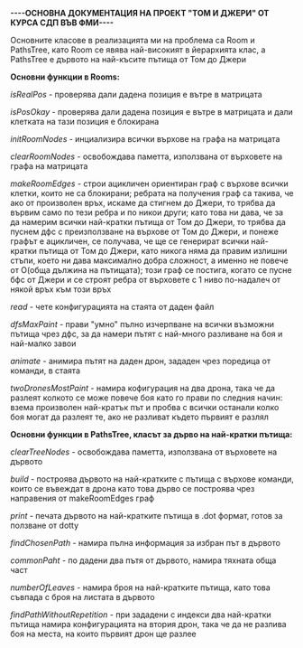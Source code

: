 **----ОСНОВНА ДОКУМЕНТАЦИЯ НА ПРОЕКТ "ТОМ И ДЖЕРИ" ОТ КУРСА СДП ВЪВ ФМИ----**

Основните класове в реализацията ми на проблема са Room и PathsTree, като Room се явява най-високият
в йерархията клас, а PathsTree е дървото на най-късите пътища от Том до Джери



**Основни функции в Rooms:**

*isRealPos* - проверява дали дадена позиция е вътре в матрицата

*isPosOkay* - проверява дали дадена позиция е вътре в матрицата и дали клетката на тази позиция е блокирана

*initRoomNodes* - инциализира всички върхове на графа на матрицата

*clearRoomNodes* - освобождава паметта, използвана от върховете на графа на матрицата

*makeRoomEdges* - строи ацикличен ориентиран граф с върхове всички клетки, които не са блокирани;
                ребрата на получения граф са такива, че ако от произволен връх, искаме да стигнем до
                Джери, то трябва да вървим само по тези ребра и по никои други; като това ни дава,
                че за да намерим всички най-кратки пътища от Том до Джери, то трябва да пуснем дфс с
                преизползване на върхове от Том до Джери, и понеже графът е ацикличен, се получава,
                че ще се генерират всички най-кратки пътища от Том до Джери, като никога няма да правим
                излишни стъпи, което ни дава максимално добра сложност, а именно не повече от О(обща дължина на пътищата);
                този граф се постига, когато се пусне бфс от Джери и се строят ребра от върховете
                с 1 ниво по-надалеч от някой връх към този връх

*read* - чете конфигурацията на стаята от даден файл

*dfsMaxPaint* - прави "умно" пълно изчерпване на всички възможни пътища чрез дфс,
              за да намери пътят с най-много разливане на боя и най-малко завои

*animate* - анимира пътят на даден дрон, зададен чрез поредица от команди, в стаята

*twoDronesMostPaint* - намира кофигурация на два дрона, така че да разлеят колкото се може повече боя
                       като го прави по следния начин: взема произволен най-кратък път и пробва с всички останали
                       колко боя могат да разлеят те, ако не разливат където първият е разлял



**Основни функции в PathsTree, класът за дърво на най-кратки пътища:**

*clearTreeNodes* - освобождава паметта, използвана от върховете на дървото

*build* -  построява дървото на най-кратките с пътища с върхове команди, които се въвеждат в дрона
            като това дърво се построява чрез направения от makeRoomEdges граф

*print* - печата дървото на най-кратките пътища в .dot формат, готов за ползване от dotty

*findChosenPath* - намира пълна информация за избран път в дървото

*commonPaht* - по дадени два пътя от дървото, намира тяхната обща част

*numberOfLeaves* - намира броя на най-кратките пътища, като това съвпада с броя на листата в дървото

*findPathWithoutRepetition* - при зададени с индекси два най-кратки пътища намира конфигурацията
                              на втория дрон, така че да не разлива боя на места, на които първият
                              дрон ще разлее


